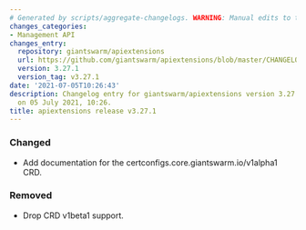 ```yaml
---
# Generated by scripts/aggregate-changelogs. WARNING: Manual edits to this files will be overwritten.
changes_categories:
- Management API
changes_entry:
  repository: giantswarm/apiextensions
  url: https://github.com/giantswarm/apiextensions/blob/master/CHANGELOG.md#3271---2021-07-05
  version: 3.27.1
  version_tag: v3.27.1
date: '2021-07-05T10:26:43'
description: Changelog entry for giantswarm/apiextensions version 3.27.1, published
  on 05 July 2021, 10:26.
title: apiextensions release v3.27.1
---
```


### Changed
- Add documentation for the certconfigs.core.giantswarm.io/v1alpha1 CRD.
### Removed
- Drop CRD v1beta1 support.
